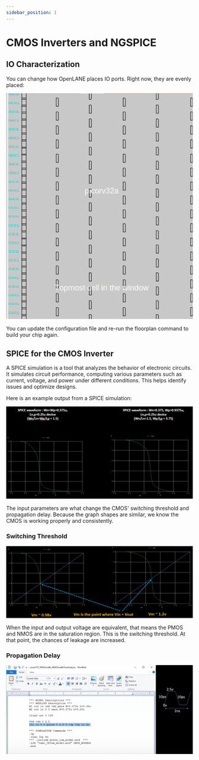 ```yaml
---
sidebar_position: 1
---
```


# CMOS Inverters and NGSPICE

## IO Characterization

You can change how OpenLANE places IO ports. Right now, they are evenly placed:

![IO Ports](./CMOS-NGSPICE-Images/IO.png)

You can update the configuration file and re-run the floorplan command to build your chip again.

## SPICE for the CMOS Inverter

A SPICE simulation is a tool that analyzes the behavior of electronic circuits. It simulates circuit performance, computing various parameters such as current, voltage, and power under different conditions. This helps identify issues and optimize designs.

Here is an example output from a SPICE simulation:

![Example output from spice simulation](./CMOS-NGSPICE-Images/spice-sim.png)

The input parameters are what change the CMOS' switching threshold and propagation delay. Because the graph shapes are similar, we know the CMOS is working properly and consistently.

### Switching Threshold

![Switching threshold](./CMOS-NGSPICE-Images/switching-threshold.png)

When the input and output voltage are equivalent, that means the PMOS and NMOS are in the saturation region. This is the switching threshold. At that point, the chances of leakage are increased.

### Propagation Delay

![Propogation delay graph](./CMOS-NGSPICE-Images/prop-delay.png)

